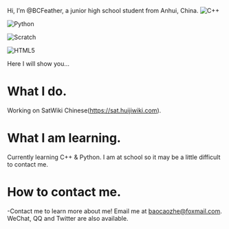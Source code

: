 Hi, I’m @BCFeather, a junior high school student from Anhui, China.
![C++](https://img.shields.io/badge/C%2B%2B-00599C?style=for-the-badge&logo=c%2B%2B&logoColor=white)

![Python](https://img.shields.io/badge/Python-FFD43B?style=for-the-badge&logo=python&logoColor=blue)

![Scratch](https://img.shields.io/badge/Scratch-4D97FF?style=for-the-badge&logo=Scratch&logoColor=white)

![HTML5](https://img.shields.io/badge/HTML5-E34F26?style=for-the-badge&logo=html5&logoColor=white)

Here I will show you…
# What I do.
Working on SatWiki Chinese(https://sat.huijiwiki.com).
# What I am learning.
Currently learning C++ & Python. I am at school so it may be a little difficult to contact me.
# How to contact me.
-Contact me to learn more about me! Email me at baocaozhe@foxmail.com. WeChat, QQ and Twitter are also available.

<!---
BCFeather/BCFeather is a ✨ special ✨ repository because its `README.md` (this file) appears on your GitHub profile.
You can click the Preview link to take a look at your changes.
--->
